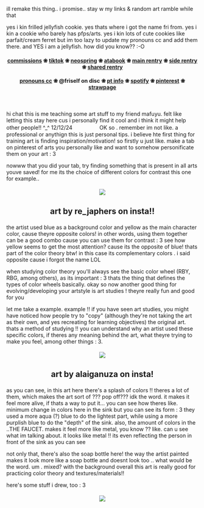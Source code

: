 ill remake this thing.. i promise.. stay w my links & random art ramble while that

yes i kin frilled jellyfish cookie. yes thats where i got the name fri from. yes i kin a cookie who barely has pfps/arts. yes i kin lots of cute cookies like parfait/cream ferret but im too lazy to update my pronouns cc and add them there. and YES i am a jellyfish. how did you know?? :-O
#### <p align="center"> [commissions](https://fricomms.carrd.co/)  ❀  [tiktok](https://www.tiktok.com/@fri_core)  ❀  [neospring](https://neospring.org/@fri)  ❀  [atabook](https://fri.atabook.org)  ❀  [main rentry](https://rentry.co/fri)  ❀  [side rentry](https://rentry.co/feelbetter)  ❀  [shared rentry](https://rentry.co/samestation)
#### <p align="center">[pronouns cc](https://pronouns.cc/@nightic)  ❀   @friself on disc  ❀  [pt info](https://rentry.co/ptowner)  ❀  [spotify](https://open.spotify.com/user/31ajix25v2i4pz3etbcs3ve3rsmm?si=a6583ce8b4a94830)  ❀  [pinterest](https://pin.it/3agjiw2iX)  ❀  [strawpage](https://friself.straw.page/)

ㅤ
ㅤ
ㅤ
ㅤ
ㅤ
ㅤ
ㅤ
ㅤ
ㅤ
ㅤ
ㅤ

hi chat this is me teaching some art stuff to my friend mafuyu. felt like letting this stay here cus i personally find it cool and i think it might help other people!! ^_^
12/12/24
ㅤ
ㅤ
ㅤ
ㅤ
OK so . remember im not like.  a professional or anythign this is just personal tips.
i believe hte first thing for training art is finding inspiration/motivation!
so firstly u just like. make a tab on pinterest of arts you personally like and want to somehow personificate them on your art : 3

nowww that you did your tab, try finding something that is present in all arts youve saved! for me its the choice of different colors for contrast
this one for example..
#### <p align="center"> ![](https://i.pinimg.com/736x/e8/46/2a/e8462ad23d7b166010602ca2c91856ef.jpg)
## <p align="center"> **art by re_japhers on insta!!**

the artist used blue as a background color and yellow as the main character color, cause theyre opposite colors!
in other words, using them together can be a good combo cause you can use them for contrast  : 3
see how yellow seems to get the most attention? cause its the opposite of blue!
thats part of the color theory btw!
in this case its complementary colors . i said opposite cause i forgot the name LOL

when studying color theory you'll always see the basic color wheel (RBY, RBG, among others), as its important : 3
thats the thing that defines the types of color wheels basically.
okay so now 
another good thing for evolving/developing your artstyle is art studies ! theyre really fun and good for you

let me take a example.
 example !! 
 if you have seen art studies, you might have noticed how people try to "copy" (although they're not taking the art as their own, and yes recreating for learning objectives) the original art.
 thats a method of studying !! you can understand  why an artist used these specific colors, if theres any meaning behind the art, what theyre trying to make you feel, among other things : 3.

#### <p align="center"> ![](https://i.pinimg.com/736x/c6/86/14/c68614f5901c929796c4cf50b425bf1c.jpg)
## <p align="center"> **art by alaiganuza on insta!**

as you can see, in this art here there's a splash of colors !! theres a lot of them, which makes the art sort of ??? pop off??? idk the word. it makes it feel more alive, if thats a way to put it...
you can see how theres like. minimum change in colors here in the sink but you can see its form : 3
they used a more aqua (?) blue to do the lightest part, while using a more purplish blue to do the "depth" of the sink.
also, the amount of colors in the ..THE FAUCET. makes it feel more like metal, you know ?? like. can u see what im talking about.
it looks like metal !! its even reflecting the person in front of the sink as you can see

not only that, there's also the soap bottle here! the way the artist painted makes it look more like a soap bottle and doesnt look too .. what would be the word. um . mixed? with the background
overall this art is really good for practicing color theory and textures/materials!! 

here's some stuff i drew, too : 3
#### <p align="center"> ![](https://files.catbox.moe/go8hpf.png)
